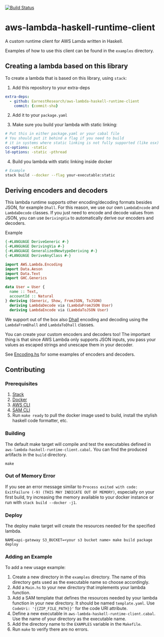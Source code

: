 [![Build Status](https://travis-ci.org/EarnestResearch/aws-lambda-haskell-runtime-client.svg?branch=master)](https://travis-ci.org/EarnestResearch/aws-lambda-haskell-runtime-client)

# aws-lambda-haskell-runtime-client

A custom runtime client for AWS Lamda written in Haskell.

Examples of how to use this client can be found in the `examples` directory.

## Creating a lambda based on this library
To create a lambda that is based on this library, using `stack`:

1. Add this repository to your extra-deps
```yaml
extra-deps:
  - github: EarnestResearch/aws-lambda-haskell-runtime-client
    commit: {commit-sha}
```
2. Add it to your `package.yaml`

3. Make sure you build your lambda with static linking:
```yaml
# Put this in either package.yaml or your cabal file
# You should put it behind a flag if you need to build
# it in systems where static linking is not fully supported (like osx)
cc-options: -static
ld-options: -static -pthread
```

4. Build you lambda with static linking inside docker
```sh
# Example
stack build --docker --flag your-executable:static
```

## Deriving encoders and decoders
This lambda runtime supports other encoding/decoding formats besides JSON, for example `Dhall`.
For this reason, we use our own `LambdaEncode` and `LambdaDecode` classes.
If you just need to encode and decode values from JSON, you can use `DerivingVia` to automatically
derive our encoders and decoders.

Example
```haskell
{-#LANGUAGE DeriveGeneric #-}
{-#LANGUAGE DerivingVia #-}
{-#LANGUAGE GeneralizedNewtypeDeriving #-}
{-#LANGUAGE DeriveAnyClass #-}

import AWS.Lambda.Encoding
import Data.Aeson
import Data.Text
import GHC.Generics

data User = User {
  name :: Text, 
  accountId :: Natural
} deriving (Generic, Show, FromJSON, ToJSON)
  deriving LambdaDecode via (LambdaFromJSON User)
  deriving LambdaEncode via (LambdaToJSON User)

```

We support out of the box also [Dhall](https://dhall-lang.org) encoding and decoding
using the `LambdaFromDhall` and `LambdaToDhall` classes.

You can create your custom encoders and decoders too! The important thing 
is that since AWS Lambda only supports JSON inputs, you pass your values
as escaped strings and unescape them in your decoder. 

See [Encoding.hs](src/AWS/Lambda/Encoding.hs) for some examples of encoders and decoders. 

## Contributing

### Prerequisites

1. [Stack](https://docs.haskellstack.org/en/stable/install_and_upgrade/)
1. [Docker](https://docs.docker.com/docker-for-mac/install/)
1. [AWS CLI](https://docs.aws.amazon.com/cli/latest/userguide/cli-chap-install.html)
1. [SAM CLI](https://docs.aws.amazon.com/serverless-application-model/latest/developerguide/serverless-sam-cli-install.html)
1. Run `make ready` to pull the docker image used to build, install the stylish haskell code formatter, etc.

### Building

The default make target will compile and test the executables defined in
`aws-lambda-haskell-runtime-client.cabal`. You can find the produced artifacts in the `build` directory.

```
make
```

### Out of Memory Error

If you see an error message similar to
`Process exited with code: ExitFailure (-9) (THIS MAY INDICATE OUT OF MEMORY)`,
especially on your first build, try increasing the memory available to your docker instance
or run with `stack build --docker -j1`.

### Deploy

The deploy make target will create the resources needed for the specified lambda.

```
NAME=api-gateway S3_BUCKET=<your s3 bucket name> make build package deploy
```

### Adding an Example

To add a new usage example:

1. Create a new directory in the `examples` directory. The name of this
   directory gets used as the executable name so choose accordingly.
1. Add a `Main.hs` to your new directory that implements your lambda function.
1. Add a SAM template that defines the resources needed by your lambda function
   in your new directory. It should be named `template.yaml`. Use `CodeUri:
'{{ZIP_FILE_PATH}}'` for the code URI attribute.
1. Define a new executable in `aws-lambda-haskell-runtime-client.cabal`. Use the name of your directory as the executable name.
1. Add the directory name to the `EXAMPLES` variable in the `Makefile`.
1. Run `make` to verify there are no errors.

